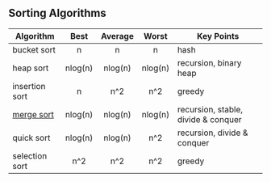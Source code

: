 ## Sorting Algorithms

Algorithm | Best | Average | Worst | Key Points
----------|:------:|:---------:|:-------:|------------
bucket sort | n | n | n | hash
heap sort | nlog(n) | nlog(n) | nlog(n) | recursion, binary heap
insertion sort| n | n^2| n^2 | greedy
[merge sort](https://github.com/grehujt/learningAlgorithms/blob/master/sorting/mergeSort.py) | nlog(n) | nlog(n) | nlog(n) | recursion, stable, divide & conquer
quick sort | nlog(n) | nlog(n) | n^2 | recursion, divide & conquer
selection sort | n^2 | n^2 | n^2 | greedy
